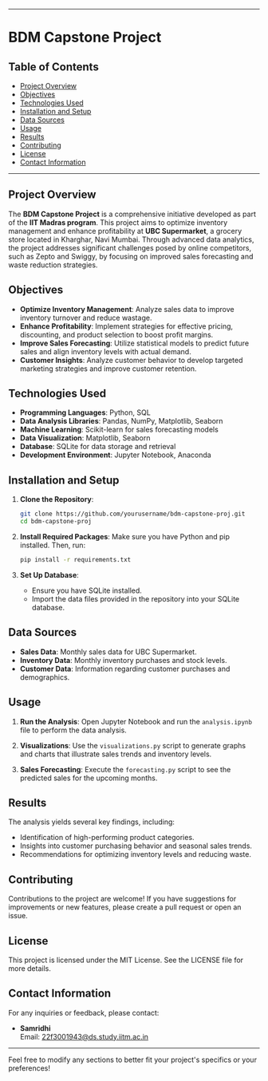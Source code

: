 
---

# BDM Capstone Project

## Table of Contents

- [Project Overview](#project-overview)
- [Objectives](#objectives)
- [Technologies Used](#technologies-used)
- [Installation and Setup](#installation-and-setup)
- [Data Sources](#data-sources)
- [Usage](#usage)
- [Results](#results)
- [Contributing](#contributing)
- [License](#license)
- [Contact Information](#contact-information)

---

## Project Overview

The **BDM Capstone Project** is a comprehensive initiative developed as part of the **IIT Madras program**. This project aims to optimize inventory management and enhance profitability at **UBC Supermarket**, a grocery store located in Kharghar, Navi Mumbai. Through advanced data analytics, the project addresses significant challenges posed by online competitors, such as Zepto and Swiggy, by focusing on improved sales forecasting and waste reduction strategies.

## Objectives

- **Optimize Inventory Management**: Analyze sales data to improve inventory turnover and reduce wastage.
- **Enhance Profitability**: Implement strategies for effective pricing, discounting, and product selection to boost profit margins.
- **Improve Sales Forecasting**: Utilize statistical models to predict future sales and align inventory levels with actual demand.
- **Customer Insights**: Analyze customer behavior to develop targeted marketing strategies and improve customer retention.

## Technologies Used

- **Programming Languages**: Python, SQL
- **Data Analysis Libraries**: Pandas, NumPy, Matplotlib, Seaborn
- **Machine Learning**: Scikit-learn for sales forecasting models
- **Data Visualization**: Matplotlib, Seaborn
- **Database**: SQLite for data storage and retrieval
- **Development Environment**: Jupyter Notebook, Anaconda

## Installation and Setup

1. **Clone the Repository**:
   ```bash
   git clone https://github.com/yourusername/bdm-capstone-proj.git
   cd bdm-capstone-proj
   ```

2. **Install Required Packages**:
   Make sure you have Python and pip installed. Then, run:
   ```bash
   pip install -r requirements.txt
   ```

3. **Set Up Database**:
   - Ensure you have SQLite installed.
   - Import the data files provided in the repository into your SQLite database.

## Data Sources

- **Sales Data**: Monthly sales data for UBC Supermarket.
- **Inventory Data**: Monthly inventory purchases and stock levels.
- **Customer Data**: Information regarding customer purchases and demographics.

## Usage

1. **Run the Analysis**:
   Open Jupyter Notebook and run the `analysis.ipynb` file to perform the data analysis.

2. **Visualizations**:
   Use the `visualizations.py` script to generate graphs and charts that illustrate sales trends and inventory levels.

3. **Sales Forecasting**:
   Execute the `forecasting.py` script to see the predicted sales for the upcoming months.

## Results

The analysis yields several key findings, including:

- Identification of high-performing product categories.
- Insights into customer purchasing behavior and seasonal sales trends.
- Recommendations for optimizing inventory levels and reducing waste.

## Contributing

Contributions to the project are welcome! If you have suggestions for improvements or new features, please create a pull request or open an issue.

## License

This project is licensed under the MIT License. See the LICENSE file for more details.

## Contact Information

For any inquiries or feedback, please contact:

- **Samridhi**  
  Email: 22f3001943@ds.study.iitm.ac.in

---

Feel free to modify any sections to better fit your project's specifics or your preferences!
